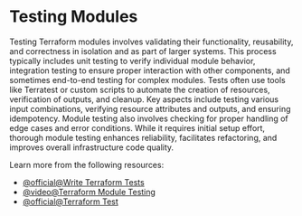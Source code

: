 # Testing Modules

Testing Terraform modules involves validating their functionality, reusability, and correctness in isolation and as part of larger systems. This process typically includes unit testing to verify individual module behavior, integration testing to ensure proper interaction with other components, and sometimes end-to-end testing for complex modules. Tests often use tools like Terratest or custom scripts to automate the creation of resources, verification of outputs, and cleanup. Key aspects include testing various input combinations, verifying resource attributes and outputs, and ensuring idempotency. Module testing also involves checking for proper handling of edge cases and error conditions. While it requires initial setup effort, thorough module testing enhances reliability, facilitates refactoring, and improves overall infrastructure code quality.

Learn more from the following resources:

- [@official@Write Terraform Tests](https://developer.hashicorp.com/terraform/tutorials/configuration-language/test)
- [@video@Terraform Module Testing](https://www.youtube.com/watch?v=1LInIWM_2UQ)
- [@official@Terraform Test](https://developer.hashicorp.com/terraform/language/tests)
